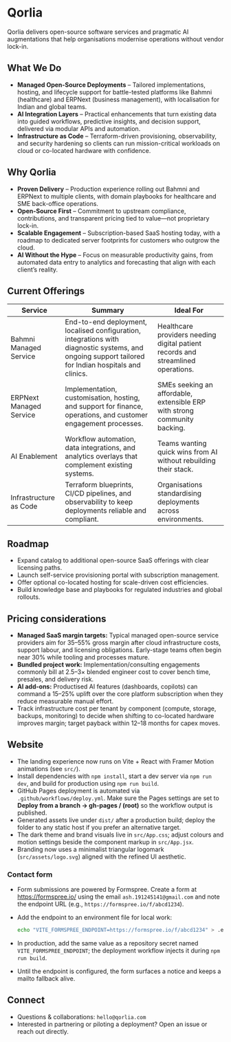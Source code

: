 # Qorlia

Qorlia delivers open-source software services and pragmatic AI augmentations that help organisations modernise operations without vendor lock-in.

## What We Do

- **Managed Open-Source Deployments** – Tailored implementations, hosting, and lifecycle support for battle-tested platforms like Bahmni (healthcare) and ERPNext (business management), with localisation for Indian and global teams.
- **AI Integration Layers** – Practical enhancements that turn existing data into guided workflows, predictive insights, and decision support, delivered via modular APIs and automation.
- **Infrastructure as Code** – Terraform-driven provisioning, observability, and security hardening so clients can run mission-critical workloads on cloud or co-located hardware with confidence.

## Why Qorlia

- **Proven Delivery** – Production experience rolling out Bahmni and ERPNext to multiple clients, with domain playbooks for healthcare and SME back-office operations.
- **Open-Source First** – Commitment to upstream compliance, contributions, and transparent pricing tied to value—not proprietary lock-in.
- **Scalable Engagement** – Subscription-based SaaS hosting today, with a roadmap to dedicated server footprints for customers who outgrow the cloud.
- **AI Without the Hype** – Focus on measurable productivity gains, from automated data entry to analytics and forecasting that align with each client’s reality.

## Current Offerings

| Service | Summary | Ideal For |
| --- | --- | --- |
| Bahmni Managed Service | End-to-end deployment, localised configuration, integrations with diagnostic systems, and ongoing support tailored for Indian hospitals and clinics. | Healthcare providers needing digital patient records and streamlined operations. |
| ERPNext Managed Service | Implementation, customisation, hosting, and support for finance, operations, and customer engagement processes. | SMEs seeking an affordable, extensible ERP with strong community backing. |
| AI Enablement | Workflow automation, data integrations, and analytics overlays that complement existing systems. | Teams wanting quick wins from AI without rebuilding their stack. |
| Infrastructure as Code | Terraform blueprints, CI/CD pipelines, and observability to keep deployments reliable and compliant. | Organisations standardising deployments across environments. |

## Roadmap

- Expand catalog to additional open-source SaaS offerings with clear licensing paths.
- Launch self-service provisioning portal with subscription management.
- Offer optional co-located hosting for scale-driven cost efficiencies.
- Build knowledge base and playbooks for regulated industries and global rollouts.

## Pricing considerations

- **Managed SaaS margin targets:** Typical managed open-source service providers aim for 35–55% gross margin after cloud infrastructure costs, support labour, and licensing obligations. Early-stage teams often begin near 30% while tooling and processes mature.
- **Bundled project work:** Implementation/consulting engagements commonly bill at 2.5–3× blended engineer cost to cover bench time, presales, and delivery risk.
- **AI add-ons:** Productised AI features (dashboards, copilots) can command a 15–25% uplift over the core platform subscription when they reduce measurable manual effort.
- Track infrastructure cost per tenant by component (compute, storage, backups, monitoring) to decide when shifting to co-located hardware improves margin; target payback within 12–18 months for capex moves.

## Website

- The landing experience now runs on Vite + React with Framer Motion animations (see `src/`).
- Install dependencies with `npm install`, start a dev server via `npm run dev`, and build for production using `npm run build`.
- GitHub Pages deployment is automated via `.github/workflows/deploy.yml`. Make sure the Pages settings are set to **Deploy from a branch → gh-pages / (root)** so the workflow output is published.
- Generated assets live under `dist/` after a production build; deploy the folder to any static host if you prefer an alternative target.
- The dark theme and brand visuals live in `src/App.css`; adjust colours and motion settings beside the component markup in `src/App.jsx`.
- Branding now uses a minimalist triangular logomark (`src/assets/logo.svg`) aligned with the refined UI aesthetic.

### Contact form

- Form submissions are powered by Formspree. Create a form at <https://formspree.io/> using the email `ash.191245141@gmail.com` and note the endpoint URL (e.g., `https://formspree.io/f/abcd1234`).
- Add the endpoint to an environment file for local work:

  ```bash
  echo "VITE_FORMSPREE_ENDPOINT=https://formspree.io/f/abcd1234" > .env.local
  ```

- In production, add the same value as a repository secret named `VITE_FORMSPREE_ENDPOINT`; the deployment workflow injects it during `npm run build`.
- Until the endpoint is configured, the form surfaces a notice and keeps a mailto fallback alive.

## Connect

- Questions & collaborations: `hello@qorlia.com`
- Interested in partnering or piloting a deployment? Open an issue or reach out directly.
